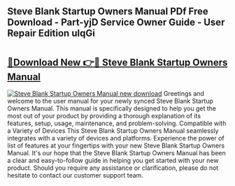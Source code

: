 ## Steve Blank Startup Owners Manual PDf Free Download - Part-yjD Service Owner Guide - User Repair Edition ulqGi

# <h2><a href="http://bc34578.oget.top/?id=Steve+Blank+Startup+Owners+Manual">🔗Download New 👉🔴 Steve Blank Startup Owners Manual</a></h2>

[![Steve Blank Startup Owners Manual new download](https://i.imgur.com/5g1atiW.png)](http://bc34578.oget.top/?id=Steve+Blank+Startup+Owners+Manual)
Greetings and welcome to the user manual for your newly synced Steve Blank Startup Owners Manual. This manual is specifically designed to help you get the most out of your product by providing a thorough explanation of its features, setup, usage, maintenance, and problem-solving. Compatible with a Variety of Devices This Steve Blank Startup Owners Manual seamlessly integrates with a variety of devices and platforms. Experience the power of list of features at your fingertips with your new Steve Blank Startup Owners Manual. It's our hope that the Steve Blank Startup Owners Manual has been a clear and easy-to-follow guide in helping you get started with your new product. Should you require any assistance or clarification, please do not hesitate to contact our customer support team.
